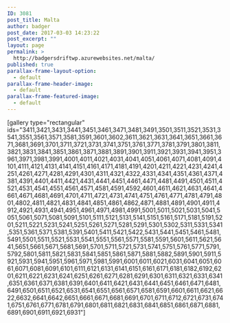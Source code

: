 ```yaml
---
ID: 3081
post_title: Malta
author: badger
post_date: 2017-03-03 14:23:22
post_excerpt: ""
layout: page
permalink: >
  http://badgersdriftwp.azurewebsites.net/malta/
published: true
parallax-frame-layout-option:
  - default
parallax-frame-header-image:
  - default
parallax-frame-featured-image:
  - default
---
```

[gallery type="rectangular" ids="3411,3421,3431,3441,3451,3461,3471,3481,3491,3501,3511,3521,3531,3541,3551,3561,3571,3581,3591,3601,3602,3611,3621,3631,3641,3651,3661,3671,3681,3691,3701,3711,3721,3731,3741,3751,3761,3771,3781,3791,3801,3811,3821,3831,3841,3851,3861,3871,3881,3891,3901,3911,3921,3931,3941,3951,3961,3971,3981,3991,4001,4011,4021,4031,4041,4051,4061,4071,4081,4091,4101,4111,4121,4131,4141,4151,4161,4171,4181,4191,4201,4211,4221,4231,4241,4251,4261,4271,4281,4291,4301,4311,4321,4322,4331,4341,4351,4361,4371,4381,4391,4401,4411,4421,4431,4441,4451,4461,4471,4481,4491,4501,4511,4521,4531,4541,4551,4561,4571,4581,4591,4592,4601,4611,4621,4631,4641,4661,4671,4681,4691,4701,4711,4721,4731,4741,4751,4761,4771,4781,4791,4801,4802,4811,4821,4831,4841,4851,4861,4862,4871,4881,4891,4901,4911,4912,4921,4931,4941,4951,4961,4971,4981,4991,5001,5011,5021,5031,5041,5051,5061,5071,5081,5091,5101,5111,5121,5131,5141,5151,5161,5171,5181,5191,5201,5211,5221,5231,5241,5251,5261,5271,5281,5291,5301,5302,5311,5331,5341,5351,5361,5371,5381,5391,5401,5411,5421,5422,5431,5441,5451,5461,5481,5491,5501,5511,5521,5531,5541,5551,5561,5571,5581,5591,5601,5611,5621,5641,5651,5661,5671,5681,5691,5701,5711,5721,5731,5741,5751,5761,5771,5791,5792,5801,5811,5821,5831,5841,5851,5861,5871,5881,5882,5891,5901,5911,5921,5931,5941,5951,5961,5971,5981,5991,6001,6011,6021,6031,6041,6051,6061,6071,6081,6091,6101,6111,6121,6131,6141,6151,6161,6171,6181,6182,6192,6201,6211,6221,6231,6241,6251,6261,6271,6281,6291,6301,6311,6321,6331,6341,6351,6361,6371,6381,6391,6401,6411,6421,6431,6441,6451,6461,6471,6481,6491,6501,6511,6521,6531,6541,6551,6561,6571,6581,6591,6601,6611,6621,6622,6632,6641,6642,6651,6661,6671,6681,6691,6701,6711,6712,6721,6731,6741,6751,6761,6771,6781,6791,6801,6811,6821,6831,6841,6851,6861,6871,6881,6891,6901,6911,6921,6931"]